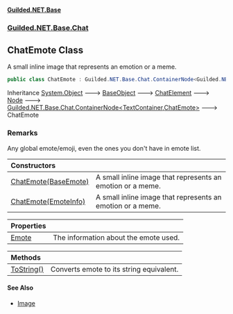 
#### [Guilded.NET.Base](index 'index')
### [Guilded.NET.Base.Chat](index#Guilded_NET_Base_Chat 'Guilded.NET.Base.Chat')
## ChatEmote Class
A small inline image that represents an emotion or a meme.  
```csharp
public class ChatEmote : Guilded.NET.Base.Chat.ContainerNode<Guilded.NET.Base.Chat.TextContainer, Guilded.NET.Base.Chat.ChatEmote>
```

Inheritance [System.Object](https://docs.microsoft.com/en-us/dotnet/api/System.Object 'System.Object') &#129106; [BaseObject](BaseObject 'Guilded.NET.Base.BaseObject') &#129106; [ChatElement](ChatElement 'Guilded.NET.Base.Chat.ChatElement') &#129106; [Node](Node 'Guilded.NET.Base.Chat.Node') &#129106; [Guilded.NET.Base.Chat.ContainerNode&lt;](ContainerNode_T_R_ 'Guilded.NET.Base.Chat.ContainerNode&lt;T,R&gt;')[TextContainer](TextContainer 'Guilded.NET.Base.Chat.TextContainer')[,](ContainerNode_T_R_ 'Guilded.NET.Base.Chat.ContainerNode&lt;T,R&gt;')[ChatEmote](ChatEmote 'Guilded.NET.Base.Chat.ChatEmote')[&gt;](ContainerNode_T_R_ 'Guilded.NET.Base.Chat.ContainerNode&lt;T,R&gt;') &#129106; ChatEmote  
### Remarks
Any global emote/emoji, even the ones you don't have in emote list.  

| Constructors | |
| :--- | :--- |
| [ChatEmote(BaseEmote)](ChatEmote_ChatEmote(BaseEmote) 'Guilded.NET.Base.Chat.ChatEmote.ChatEmote(Guilded.NET.Base.BaseEmote)') | A small inline image that represents an emotion or a meme.<br/> |
| [ChatEmote(EmoteInfo)](ChatEmote_ChatEmote(EmoteInfo) 'Guilded.NET.Base.Chat.ChatEmote.ChatEmote(Guilded.NET.Base.EmoteInfo)') | A small inline image that represents an emotion or a meme.<br/> |

| Properties | |
| :--- | :--- |
| [Emote](ChatEmote_Emote 'Guilded.NET.Base.Chat.ChatEmote.Emote') | The information about the emote used.<br/> |

| Methods | |
| :--- | :--- |
| [ToString()](ChatEmote_ToString() 'Guilded.NET.Base.Chat.ChatEmote.ToString()') | Converts emote to its string equivalent.<br/> |

#### See Also
- [Image](Image 'Guilded.NET.Base.Chat.Image')

